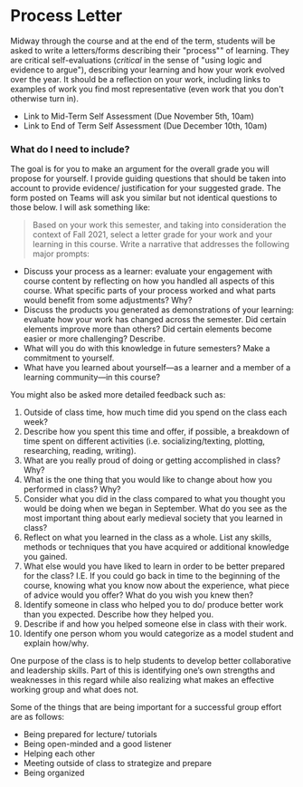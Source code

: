 # Process Letter

Midway through the course and at the end of the term, students will be asked to write a letters/forms describing their "process"" of learning. They are critical self-evaluations \(_critical_ in the sense of "using logic and evidence to argue"\), describing your learning and how your work evolved over the year. It should be a reflection on your work, including links to examples of work you find most representative \(even work that you don't otherwise turn in\).

* Link to Mid-Term Self Assessment  \(Due November 5th, 10am\)
* Link to End of Term Self Assessment \(Due December 10th, 10am\)

### What do I need to include? <a id="what-do-i-need-to-include"></a>

The goal is for you to make an argument for the overall grade you will propose for yourself. I provide guiding questions that should be taken into account to provide evidence/ justification for your suggested grade. The form posted on Teams will ask you similar but not identical questions to those below. I will ask something like:

> Based on your work this semester, and taking into consideration the context of Fall 2021, select a letter grade for your work and your learning in this course. Write a narrative that addresses the following major prompts:

* Discuss your process as a learner: evaluate your engagement with course content by reflecting on how you handled all aspects of this course. What specific parts of your process worked and what parts would benefit from some adjustments? Why?
* Discuss the products you generated as demonstrations of your learning: evaluate how your work has changed across the semester. Did certain elements improve more than others? Did certain elements become easier or more challenging? Describe.
* What will you do with this knowledge in future semesters? Make a commitment to yourself.
* What have you learned about yourself—as a learner and a member of a learning community—in this course?

You might also be asked more detailed feedback such as:

1. Outside of class time, how much time did you spend on the class each week?
2. Describe how you spent this time and offer, if possible, a breakdown of time spent on different activities \(i.e. socializing/texting, plotting, researching, reading, writing\).
3. What are you really proud of doing or getting accomplished in class? Why?
4. What is the one thing that you would like to change about how you performed in class? Why?
5. Consider what you did in the class compared to what you thought you would be doing when we began in September. What do you see as the most important thing about early medieval society that you learned in class?
6. Reflect on what you learned in the class as a whole. List any skills, methods or techniques that you have acquired or additional knowledge you gained.
7. What else would you have liked to learn in order to be better prepared for the class? I.E. If you could go back in time to the beginning of the course, knowing what you know now about the experience, what piece of advice would you offer? What do you wish you knew then?
8. Identify someone in class who helped you to do/ produce better work than you expected. Describe how they helped you.
9. Describe if and how you helped someone else in class with their work.
10. Identify one person whom you would categorize as a model student and explain how/why.

One purpose of the class is to help students to develop better collaborative and leadership skills. Part of this is identifying one’s own strengths and weaknesses in this regard while also realizing what makes an effective working group and what does not.

Some of the things that are being important for a successful group effort are as follows:

* Being prepared for lecture/ tutorials
* Being open-minded and a good listener
* Helping each other
* Meeting outside of class to strategize and prepare
* Being organized

